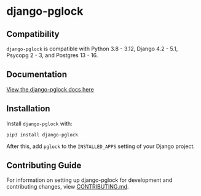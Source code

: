 # django-pglock

## Compatibility

`django-pglock` is compatible with Python 3.8 - 3.12, Django 4.2 - 5.1, Psycopg 2 - 3, and Postgres 13 - 16.

## Documentation

[View the django-pglock docs here](https://django-pglock.readthedocs.io/)

## Installation

Install `django-pglock` with:

    pip3 install django-pglock
After this, add `pglock` to the `INSTALLED_APPS` setting of your Django project.

## Contributing Guide

For information on setting up django-pglock for development and contributing changes, view [CONTRIBUTING.md](CONTRIBUTING.md).
